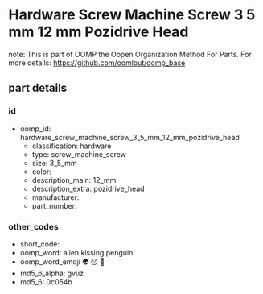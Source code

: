 # Hardware Screw Machine Screw 3 5 mm 12 mm Pozidrive Head  

note: This is part of OOMP the Oopen Organization Method For Parts. For more details: https://github.com/oomlout/oomp_base

##  part details





### id
* oomp_id: hardware_screw_machine_screw_3_5_mm_12_mm_pozidrive_head
  * classification: hardware
  * type: screw_machine_screw
  * size: 3_5_mm
  * color: 
  * description_main: 12_mm
  * description_extra: pozidrive_head
  * manufacturer: 
  * part_number: 

### other_codes
* short_code: 
* oomp_word: alien kissing penguin
* oomp_word_emoji :alien: :kissing: :penguin:
* md5_6_alpha: gvuz
* md5_6: 0c054b